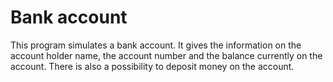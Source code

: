 # Bank account

This program simulates a bank account. It gives the information on the account holder name, the account number and the balance currently on the account. There is also a possibility to deposit money on the account.
